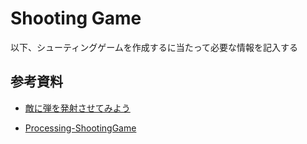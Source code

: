 # Shooting Game

以下、シューティングゲームを作成するに当たって必要な情報を記入する

## 参考資料

* [敵に弾を発射させてみよう](https://bituse.info/game/shot/10)

* [Processing-ShootingGame](https://github.com/muratamuu/Processing-ShootingGame)
